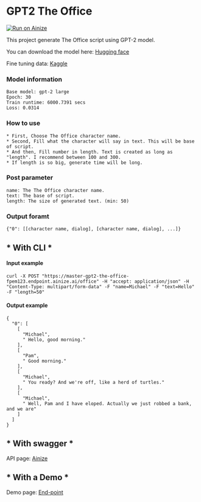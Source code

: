 # GPT2 The Office

[![Run on Ainize](https://ainize.ai/images/run_on_ainize_button.svg)](https://ainize.web.app/redirect?git_repo=https://github.com/fpem123/GPT2-TheOffice)

This project generate The Office script using GPT-2 model.

You can download the model here: [Hugging face](https://huggingface.co/HScomcom/gpt2-theoffice)

Fine tuning data: [Kaggle](https://www.kaggle.com/nasirkhalid24/the-office-us-complete-dialoguetranscript)


### Model information

    Base model: gpt-2 large
    Epoch: 30
    Train runtime: 6000.7391 secs
    Loss: 0.0314

### How to use

    * First, Choose The Office character name.
    * Second, Fill what the character will say in text. This will be base of script.
    * And then, Fill number in length. Text is created as long as "length". I recommend between 100 and 300.
    * If length is so big, generate time will be long.

### Post parameter

    name: The The Office character name.
    text: The base of script.
    length: The size of generated text. (min: 50)


### Output foramt

    {"0": [[character name, dialog], [character name, dialog], ...]}


## * With CLI *

#### Input example

    curl -X POST "https://master-gpt2-the-office-fpem123.endpoint.ainize.ai/office" -H "accept: application/json" -H "Content-Type: multipart/form-data" -F "name=Michael" -F "text=Hello" -F "length=50"

#### Output example

    {
      "0": [
        [
          "Michael",
          " Hello, good morning."
        ],
        [
          "Pam",
          " Good morning."
        ],
        [
          "Michael",
          " You ready? And we're off, like a herd of turtles."
        ],
        [
          "Michael",
          " Well, Pam and I have eloped. Actually we just robbed a bank, and we are"
        ]
      ]
    }

## * With swagger *

API page: [Ainize](https://ainize.ai/fpem123/GPT2-TheOffice?branch=master)

## * With a Demo *

Demo page: [End-point](https://master-gpt2-the-office-fpem123.endpoint.ainize.ai/)
